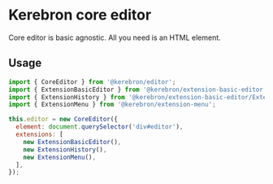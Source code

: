 # Kerebron core editor

Core editor is basic agnostic. All you need is an HTML element.

## Usage

```js
import { CoreEditor } from '@kerebron/editor';
import { ExtensionBasicEditor } from '@kerebron/extension-basic-editor';
import { ExtensionHistory } from '@kerebron/extension-basic-editor/ExtensionHistory';
import { ExtensionMenu } from '@kerebron/extension-menu';

this.editor = new CoreEditor({
  element: document.querySelector('div#editor'),
  extensions: [
    new ExtensionBasicEditor(),
    new ExtensionHistory(),
    new ExtensionMenu(),
  ],
});
```
